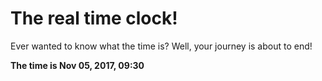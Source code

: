 # The real time clock!

Ever wanted to know what the time is? Well, your journey is about to end!

**The time is Nov 05, 2017, 09:30**